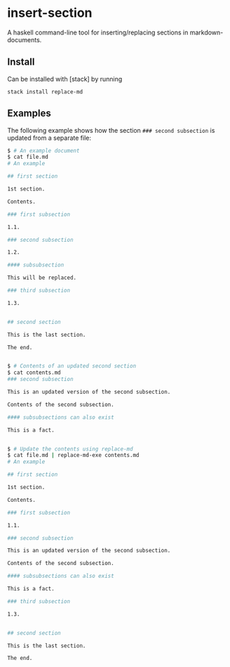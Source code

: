 # insert-section

A haskell command-line tool for inserting/replacing sections in markdown-documents.

## Install
Can be installed with [stack] by running

    stack install replace-md

## Examples

The following example shows how the section `### second subsection` is updated from a separate file:

```bash
$ # An example document
$ cat file.md
# An example

## first section

1st section.

Contents.

### first subsection

1.1.

### second subsection

1.2.

#### subsubsection

This will be replaced.

### third subsection

1.3.


## second section

This is the last section.

The end.


$ # Contents of an updated second section
$ cat contents.md
### second subsection

This is an updated version of the second subsection.

Contents of the second subsection.

#### subsubsections can also exist

This is a fact.


$ # Update the contents using replace-md
$ cat file.md | replace-md-exe contents.md
# An example

## first section

1st section.

Contents.

### first subsection

1.1.

### second subsection

This is an updated version of the second subsection.

Contents of the second subsection.

#### subsubsections can also exist

This is a fact.

### third subsection

1.3.


## second section

This is the last section.

The end.
```

